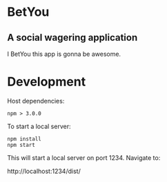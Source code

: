 # BetYou
## A social wagering application
I BetYou this app is gonna be awesome.

# Development
Host dependencies:

    npm > 3.0.0

To start a local server:

    npm install
    npm start

This will start a local server on port 1234. Navigate to:

http://localhost:1234/dist/
